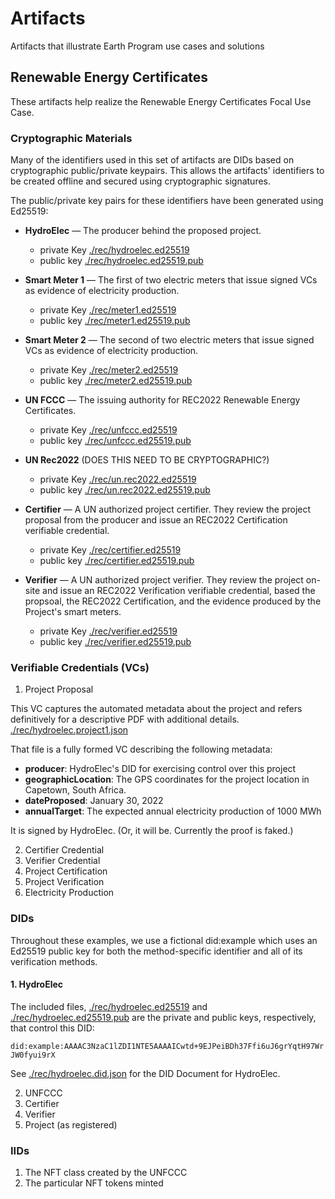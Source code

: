 # Artifacts

Artifacts that illustrate Earth Program use cases and solutions

## Renewable Energy Certificates

These artifacts help realize the Renewable Energy Certificates Focal Use Case.

### Cryptographic Materials

Many of the identifiers used in this set of artifacts are DIDs based on cryptographic public/private keypairs. This allows the artifacts' identifiers to be created offline and secured using cryptographic signatures.

The public/private key pairs for these identifiers have been generated using Ed25519:

* **HydroElec** &mdash; The producer behind the proposed project.
  * private Key [./rec/hydroelec.ed25519](./rec/hydroelec.ed25519)
  * public key [./rec/hydroelec.ed25519.pub](./rec/hydroelec.ed25519.pub)

* **Smart Meter 1** &mdash; The first of two electric meters that issue signed VCs as evidence of electricity production.
  * private Key [./rec/meter1.ed25519](./rec/meter1.ed25519)
  * public key [./rec/meter1.ed25519.pub](./rec/meter1.ed25519.pub)

* **Smart Meter 2** &mdash; The second of two electric meters that issue signed VCs as evidence of electricity production.
  * private Key [./rec/meter2.ed25519](./rec/meter2.ed25519)
  * public key [./rec/meter2.ed25519.pub](./rec/meter2.ed25519.pub)

* **UN FCCC** &mdash; The issuing authority for REC2022 Renewable Energy Certificates.
  * private Key [./rec/unfccc.ed25519](./rec/unfccc.ed25519)
  * public key [./rec/unfccc.ed25519.pub](./rec/unfccc.ed25519.pub)

* **UN Rec2022** (DOES THIS NEED TO BE CRYPTOGRAPHIC?)
  * private Key [./rec/un.rec2022.ed25519](./rec/un.rec2022.ed25519)
  * public key [./rec/un.rec2022.ed25519.pub](./rec/un.rec2022.ed25519.pub)

* **Certifier** &mdash; A UN authorized project certifier. They review the project proposal from the producer and issue an REC2022 Certification verifiable credential.
  * private Key [./rec/certifier.ed25519](./rec/certifier.ed25519)
  * public key [./rec/certifier.ed25519.pub](./rec/certifier.ed25519.pub)

* **Verifier** &mdash; A UN authorized project verifier. They review the project on-site and issue an REC2022 Verification verifiable credential, based the propsoal, the REC2022 Certification, and the evidence produced by the Project's smart meters.
  * private Key [./rec/verifier.ed25519](./rec/verifier.ed25519)
  * public key [./rec/verifier.ed25519.pub](./rec/verifier.ed25519.pub)


### Verifiable Credentials (VCs)

1. Project Proposal

This VC captures the automated metadata about the project and refers definitively for a descriptive PDF with additional details. [./rec/hydroelec.project1.json](./rec/hydroelec.project1.json)

That file is a fully formed VC describing the following metadata:
* **producer**: HydroElec's DID for exercising control over this project
* **geographicLocation**: The GPS coordinates for the project location in Capetown, South Africa.
* **dateProposed**: January 30, 2022
* **annualTarget**: The expected annual electricity production of 1000 MWh

It is signed by HydroElec. (Or, it will be. Currently the proof is faked.)

2. Certifier Credential
3. Verifier Credential
4. Project Certification
5. Project Verification
6. Electricity Production

### DIDs
Throughout these examples, we use a fictional did:example which uses an Ed25519 public key for both the method-specific identifier and all of its verification methods.

#### 1. HydroElec

The included files, [./rec/hydroelec.ed25519](./rec/hydroelec.ed25519) and [./rec/hydroelec.ed25519.pub](./rec/hydroelec.ed25519.pub) are the private and public keys, respectively, that control this DID:

```did:example:AAAAC3NzaC1lZDI1NTE5AAAAICwtd+9EJPeiBDh37Ffi6uJ6grYqtH97WrJW0fyui9rX```

See [./rec/hydroelec.did.json](./rec/hydroelec.did.json) for the DID Document for HydroElec.

2. UNFCCC
3. Certifier
4. Verifier
5. Project (as registered)

### IIDs
1. The NFT class created by the UNFCCC
2. The particular NFT tokens minted